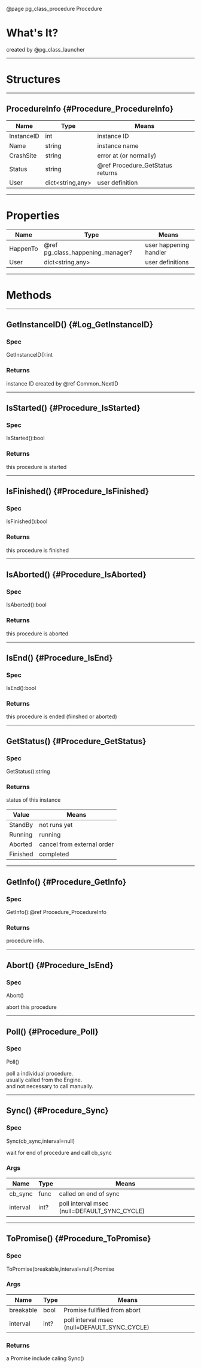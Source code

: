 ﻿@page pg_class_procedure Procedure

# What's It?

created by @pg_class_launcher

-----
# Structures

-----
## ProcedureInfo {#Procedure_ProcedureInfo}

| Name | Type | Means |
|------|------|-------|
| InstanceID | int | instance ID |
| Name | string | instance name |
| CrashSite | string | error at (or normally) |
| Status | string | @ref Procedure_GetStatus returns |
| User | dict<string,any> | user definition |

-----
# Properties

| Name | Type | Means |
|------|------|-------|
| HappenTo | @ref pg_class_happening_manager? | user happening handler |
| User | dict<string,any> | user definitions |

-----
# Methods

-----
## GetInstanceID() {#Log_GetInstanceID}

### Spec

GetInstanceID():int

### Returns

instance ID created by @ref Common_NextID

-----
## IsStarted() {#Procedure_IsStarted}

### Spec

IsStarted():bool

### Returns

this procedure is started

-----
## IsFinished() {#Procedure_IsFinished}

### Spec

IsFinished():bool

### Returns

this procedure is finished

-----
## IsAborted() {#Procedure_IsAborted}

### Spec

IsAborted():bool

### Returns

this procedure is aborted

-----
## IsEnd() {#Procedure_IsEnd}

### Spec

IsEnd():bool

### Returns

this procedure is ended (fiinshed or aborted)

-----
## GetStatus() {#Procedure_GetStatus}

### Spec

GetStatus():string

### Returns

status of this instance  

| Value | Means |
|-------|-------|
| StandBy | not runs yet |
| Running | running |
| Aborted | cancel from external order |
| Finished | completed |

-----
## GetInfo() {#Procedure_GetInfo}

### Spec

GetInfo():@ref Procedure_ProcedureInfo

### Returns

procedure info.  

-----
## Abort() {#Procedure_IsEnd}

### Spec

Abort()

abort this procedure

-----
## Poll() {#Procedure_Poll}

### Spec

Poll()

poll a individual procedure.  
usually called from the Engine.  
and not necessary to call manually.  

-----
## Sync() {#Procedure_Sync}

### Spec

Sync(cb_sync,interval=null)

wait for end of procedure and call cb_sync

### Args

| Name | Type | Means |
|------|------|-------|
| cb_sync | func<UserShared> | called on end of sync |
| interval | int? | poll interval msec (null=DEFAULT_SYNC_CYCLE) |

-----
## ToPromise() {#Procedure_ToPromise}

### Spec

ToPromise(breakable,interval=null):Promise

### Args

| Name | Type | Means |
|------|------|-------|
| breakable | bool | Promise fullfiled from abort |
| interval | int? | poll interval msec (null=DEFAULT_SYNC_CYCLE) |

### Returns

a Promise include caling Sync()
